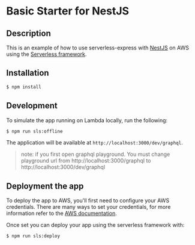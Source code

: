 # Basic Starter for NestJS

## Description

This is an example of how to use serverless-express with [NestJS](https://github.com/nestjs/nest) on AWS using the [Serverless framework](https://www.serverless.com/).

## Installation

```bash
$ npm install
```

## Development

To simulate the app running on Lambda locally, run the following:

```bash
$ npm run sls:offline
```

The application will be available at `http://localhost:3000/dev/graphql`.
> note: if you first open graphql playground. You must change playground url from http://localhost:3000/graphql to http://localhost:3000/dev/graphql

## Deployment the app

To deploy the app to AWS, you'll first need to configure your AWS credentials. There are many ways
to set your credentials, for more information refer to the [AWS documentation](https://docs.aws.amazon.com/cli/latest/userguide/cli-configure-quickstart.html).

Once set you can deploy your app using the serverless framework with:

```bash
$ npm run sls:deploy
```
